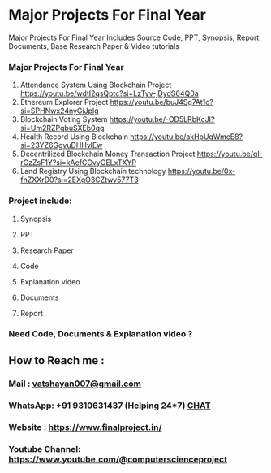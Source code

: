 # Major Projects For Final Year
Major Projects For Final Year Includes Source Code, PPT, Synopsis, Report, Documents, Base Research Paper &amp; Video tutorials

### Major Projects For Final Year

1. Attendance System Using Blockchain Project	https://youtu.be/wdtI2qsQptc?si=LzTyv-jDydS64Q0a
2. Ethereum Explorer Project	https://youtu.be/buJ4Sg7At1o?si=SPHNwx24nyGiJplg
3. Blockchain Voting System	https://youtu.be/-OD5LRbKcJI?si=Um2RZPgbuSXEb0qg
4. Health Record Using Blockchain	https://youtu.be/akHpUgWmcE8?si=23YZ6GgvuDHHvlEw
5. Decentrilized Blockchain Money Transaction Project 	https://youtu.be/qI-rGzZsF1Y?si=kAefCGvyOELxTXYP
6. Land Registry Using Blockchain technology	https://youtu.be/0x-fnZXXrD0?si=2EXgO3CZtwv577T3

### Project include: 

1. Synopsis

2. PPT

3. Research Paper


4. Code

5. Explanation video

6. Documents

7. Report


### Need Code, Documents & Explanation video ? 

## How to Reach me :

### Mail : vatshayan007@gmail.com 

### WhatsApp: +91 9310631437 (Helping 24*7) **[CHAT](https://wa.me/message/CHWN2AHCPMAZK1)** 

### Website : https://www.finalproject.in/

### Youtube Channel: https://www.youtube.com/@computerscienceproject   
